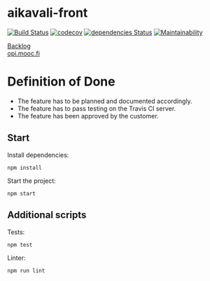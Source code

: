 # aikavali-front
[![Build Status](https://travis-ci.org/ohtu-aikavali/aikavali-front.svg?branch=master)](https://travis-ci.org/ohtu-aikavali/aikavali-front)
[![codecov](https://codecov.io/gh/ohtu-aikavali/aikavali-front/branch/master/graph/badge.svg)](https://codecov.io/gh/ohtu-aikavali/aikavali-front)
[![dependencies Status](https://david-dm.org/ohtu-aikavali/aikavali-front/status.svg)](https://david-dm.org/ohtu-aikavali/aikavali-front)
[![Maintainability](https://api.codeclimate.com/v1/badges/587108bad312c57e2c74/maintainability)](https://codeclimate.com/github/ohtu-aikavali/aikavali-front/maintainability)

[Backlog](https://docs.google.com/spreadsheets/d/1eLOK-ZdBtr7S7bItJMD2JX7B941bgRIqcAq6uivDRaY/edit?usp=sharing)  
[opi.mooc.fi](https://opi.mooc.fi/)

# Definition of Done

- The feature has to be planned and documented accordingly.
- The feature has to pass testing on the Travis CI server.
- The feature has been approved by the customer.

## Start  
Install dependencies:

```npm install```

Start the project:

```npm start```

## Additional scripts
Tests:

```npm test```

Linter:

```npm run lint```
